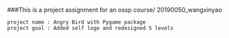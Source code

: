 ###This is a project assignment for an ossp course/ 20190050_wangxinyao
    
    project name : Angry Bird with Pygame package
    project goal : Added self logo and redesigned 5 levels
    
    
